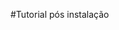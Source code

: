 #Tutorial pós instalação

[]("https://www.youtube.com/embed/-2K4wYaLOnM/preview?vq=hd1080&amp;showinfo=0&amp;theme=light&amp;autohide=0")

